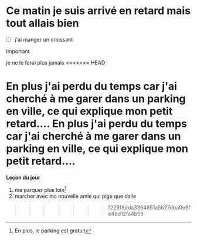 # Ce matin je suis arrivé en retard mais tout allais bien
- [ ]   j'ai manger un croissant
> [!IMPORTANT]
> je ne le ferai plus jamais
<<<<<<< HEAD

En plus j'ai perdu du temps car j'ai cherché à me garer dans un parking en ville, ce qui explique mon petit retard....
En plus j'ai perdu du temps car j'ai cherché à me garer dans un parking en ville, ce qui explique mon petit retard....
=======
**Leçon du jour**
1. me parquer plus loin[^1]
1. marcher avec ma nouvelle amie qui pige que dalle

[^1]: En plus, le parking est gratuit
>>>>>>> f229f8dda3364851a5b27dba0e9fe4bd12fa4b59
